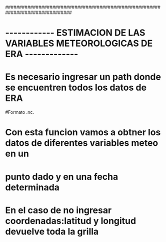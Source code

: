 ################################################################################
# ------------ ESTIMACION DE LAS VARIABLES METEOROLOGICAS DE ERA   -------------     
# Es necesario ingresar un path donde se encuentren todos los datos de ERA 
#Formato .nc.
# Con esta funcion vamos a obtner los datos de diferentes variables meteo en un 
# punto dado y en una fecha determinada
# En el caso de no ingresar coordenadas:latitud y longitud devuelve toda la grilla
